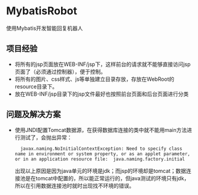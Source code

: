 # MybatisRobot
使用Mybatis开发智能回复机器人
## 项目经验 ##
- 将所有的jsp页面放在WEB-INF/jsp下，这样前台的请求就不能够直接访问jsp页面了（必须通过控制器），便于控制。
- 将所有的图片、css样式、js等单独建立目录存放，存放在WebRoot的resource目录下。
- 放在WEB-INF/jsp目录下的jsp文件最好也按照前台页面和后台页面进行分类

## 问题及解决方案 ##
- 使用JNDI配置Tomcat数据源，在获得数据库连接的类中就不能用main方法进行测试了，会抛出异常：

		javax.naming.NoInitialContextException: Need to specify class name in environment or system property, or as an applet parameter, or in an application resource file:  java.naming.factory.initial
  出现以上原因是因为java单元的环境是jdk；而jsp的环境却是tomcat；数据连接池是在tomcat中配置的，所以能正常运行的，但java测试的环境只有jdk，所以在引用数据连接池时就时出现找不环境的错误。
	